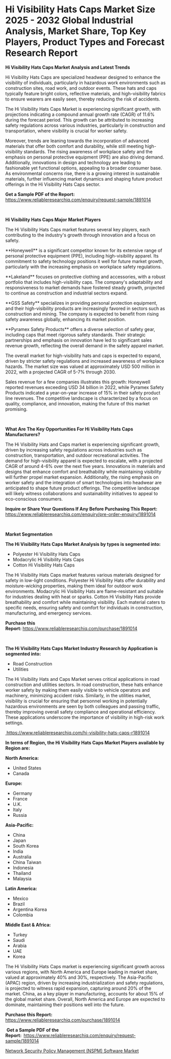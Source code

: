 <p><h1>Hi Visibility Hats Caps Market Size 2025 - 2032 Global Industrial Analysis, Market Share, Top Key Players, Product Types and Forecast Research Report</h1></p><p><strong>Hi Visibility Hats Caps Market Analysis and Latest Trends</strong></p>
<p><p>Hi Visibility Hats Caps are specialized headwear designed to enhance the visibility of individuals, particularly in hazardous work environments such as construction sites, road work, and outdoor events. These hats and caps typically feature bright colors, reflective materials, and high-visibility fabrics to ensure wearers are easily seen, thereby reducing the risk of accidents.</p><p>The Hi Visibility Hats Caps Market is experiencing significant growth, with projections indicating a compound annual growth rate (CAGR) of 11.6% during the forecast period. This growth can be attributed to increasing safety regulations across various industries, particularly in construction and transportation, where visibility is crucial for worker safety. </p><p>Moreover, trends are leaning towards the incorporation of advanced materials that offer both comfort and durability, while still meeting high-visibility standards. The rising awareness of workplace safety and the emphasis on personal protective equipment (PPE) are also driving demand. Additionally, innovations in design and technology are leading to fashionable yet functional options, appealing to a broader consumer base. As environmental concerns rise, there is a growing interest in sustainable materials, further influencing market dynamics and shaping future product offerings in the Hi Visibility Hats Caps sector.</p></p>
<p><strong>Get a Sample PDF of the Report:&nbsp;</strong> <a href="https://www.reliableresearchiq.com/enquiry/request-sample/1891014?utm_campaign=3524&utm_medium=2&utm_source=Github&utm_content=ia&utm_term=28032025&utm_id=hi-visibility-hats-caps">https://www.reliableresearchiq.com/enquiry/request-sample/1891014</a></p>
<p>&nbsp;</p>
<p><strong>Hi Visibility Hats Caps Major Market Players</strong></p>
<p><p>The Hi Visibility Hats Caps market features several key players, each contributing to the industry's growth through innovation and a focus on safety. </p><p>**Honeywell** is a significant competitor known for its extensive range of personal protective equipment (PPE), including high-visibility apparel. Its commitment to safety technology positions it well for future market growth, particularly with the increasing emphasis on workplace safety regulations. </p><p>**Lakeland** focuses on protective clothing and accessories, with a robust portfolio that includes high-visibility caps. The company's adaptability and responsiveness to market demands have fostered steady growth, projected to continue as construction and industrial sectors expand.</p><p>**GSS Safety** specializes in providing personal protection equipment, and their high-visibility products are increasingly favored in sectors such as construction and mining. The company is expected to benefit from rising safety awareness globally, enhancing its market position.</p><p>**Pyramex Safety Products** offers a diverse selection of safety gear, including caps that meet rigorous safety standards. Their strategic partnerships and emphasis on innovation have led to significant sales revenue growth, reflecting the overall demand in the safety apparel market.</p><p>The overall market for high-visibility hats and caps is expected to expand, driven by stricter safety regulations and increased awareness of workplace hazards. The market size was valued at approximately USD 500 million in 2022, with a projected CAGR of 5-7% through 2030.</p><p>Sales revenue for a few companies illustrates this growth: Honeywell reported revenues exceeding USD 34 billion in 2022, while Pyramex Safety Products indicated a year-on-year increase of 15% in their safety product line revenues. The competitive landscape is characterized by a focus on quality, compliance, and innovation, making the future of this market promising.</p></p>
<p>&nbsp;</p>
<p><strong>What Are The Key Opportunities For Hi Visibility Hats Caps Manufacturers?</strong></p>
<p><p>The Hi Visibility Hats and Caps market is experiencing significant growth, driven by increasing safety regulations across industries such as construction, transportation, and outdoor recreational activities. The demand for high-visibility apparel is expected to escalate, with a projected CAGR of around 4-6% over the next five years. Innovations in materials and designs that enhance comfort and breathability while maintaining visibility will further propel market expansion. Additionally, the rising emphasis on worker safety and the integration of smart technologies into headwear are anticipated to shape future product offerings. The competitive landscape will likely witness collaborations and sustainability initiatives to appeal to eco-conscious consumers.</p></p>
<p><strong>Inquire or Share Your Questions If Any Before Purchasing This Report:</strong> <a href="https://www.reliableresearchiq.com/enquiry/pre-order-enquiry/1891014?utm_campaign=3524&utm_medium=2&utm_source=Github&utm_content=ia&utm_term=28032025&utm_id=hi-visibility-hats-caps">https://www.reliableresearchiq.com/enquiry/pre-order-enquiry/1891014</a></p>
<p>&nbsp;</p>
<p><strong>Market Segmentation</strong></p>
<p><strong>The Hi Visibility Hats Caps Market Analysis by types is segmented into:</strong></p>
<p><ul><li>Polyester Hi Visibility Hats Caps</li><li>Modacrylic Hi Visibility Hats Caps</li><li>Cotton Hi Visibility Hats Caps</li></ul></p>
<p><p>The Hi Visibility Hats Caps market features various materials designed for safety in low-light conditions. Polyester Hi Visibility Hats offer durability and moisture-wicking properties, making them ideal for outdoor work environments. Modacrylic Hi Visibility Hats are flame-resistant and suitable for industries dealing with heat or sparks. Cotton Hi Visibility Hats provide breathability and comfort while maintaining visibility. Each material caters to specific needs, ensuring safety and comfort for individuals in construction, manufacturing, and emergency services.</p></p>
<p><strong>Purchase this Report:&nbsp;</strong><a href="https://www.reliableresearchiq.com/purchase/1891014?utm_campaign=3524&utm_medium=2&utm_source=Github&utm_content=ia&utm_term=28032025&utm_id=hi-visibility-hats-caps">https://www.reliableresearchiq.com/purchase/1891014</a></p>
<p>&nbsp;</p>
<p><strong>The Hi Visibility Hats Caps Market Industry Research by Application is segmented into:</strong></p>
<p><ul><li>Road Construction</li><li>Utilities</li></ul></p>
<p><p>The Hi Visibility Hats and Caps Market serves critical applications in road construction and utilities sectors. In road construction, these hats enhance worker safety by making them easily visible to vehicle operators and machinery, minimizing accident risks. Similarly, in the utilities market, visibility is crucial for ensuring that personnel working in potentially hazardous environments are seen by both colleagues and passing traffic, thereby improving overall safety compliance and operational efficiency. These applications underscore the importance of visibility in high-risk work settings.</p></p>
<p><a href="https://www.reliableresearchiq.com/hi-visibility-hats-caps-r1891014?utm_campaign=3524&utm_medium=2&utm_source=Github&utm_content=ia&utm_term=28032025&utm_id=hi-visibility-hats-caps">&nbsp;https://www.reliableresearchiq.com/hi-visibility-hats-caps-r1891014</a></p>
<p><strong>In terms of Region, the Hi Visibility Hats Caps Market Players available by Region are:</strong></p>
<p>
    <p> <strong> North America: </strong>
        <ul>
            <li>United States</li>
            <li>Canada</li>
        </ul>
        </p> 
    <p> <strong> Europe: </strong>
        <ul>
            <li>Germany</li>
            <li>France</li>
            <li>U.K.</li>
            <li>Italy</li>
            <li>Russia</li>
        </ul>
        </p> 
    <p> <strong> Asia-Pacific: </strong>
        <ul>
            <li>China</li>
            <li>Japan</li>
            <li>South Korea</li>
            <li>India</li>
            <li>Australia</li>
            <li>China Taiwan</li>
            <li>Indonesia</li>
            <li>Thailand</li>
            <li>Malaysia</li>
        </ul>
        </p> 
    <p> <strong> Latin America: </strong>
        <ul>
            <li>Mexico</li>
            <li>Brazil</li>
            <li>Argentina Korea</li>
            <li>Colombia</li>
        </ul>
        </p> 
    <p> <strong> Middle East & Africa: </strong>
        <ul>
            <li>Turkey</li>
            <li>Saudi</li>
            <li>Arabia</li>
            <li>UAE</li>
            <li>Korea</li>
        </ul>
    </p>
    </p>
<p><p>The Hi Visibility Hats Caps market is experiencing significant growth across various regions, with North America and Europe leading in market share, valued at approximately 40% and 30%, respectively. The Asia-Pacific (APAC) region, driven by increasing industrialization and safety regulations, is projected to witness rapid expansion, capturing around 20% of the market. China, as a key player in manufacturing, accounts for about 15% of the global market share. Overall, North America and Europe are expected to dominate, maintaining their positions well into the future.</p></p>
<p><strong>Purchase this Report: </strong><a href="https://www.reliableresearchiq.com/purchase/1891014?utm_campaign=3524&utm_medium=2&utm_source=Github&utm_content=ia&utm_term=28032025&utm_id=hi-visibility-hats-caps">https://www.reliableresearchiq.com/purchase/1891014</a></p>
<p>&nbsp;<strong>Get a Sample PDF of the Report:&nbsp;&nbsp;</strong><a href="https://www.reliableresearchiq.com/enquiry/request-sample/1891014?utm_campaign=3524&utm_medium=2&utm_source=Github&utm_content=ia&utm_term=28032025&utm_id=hi-visibility-hats-caps">https://www.reliableresearchiq.com/enquiry/request-sample/1891014</a></p>
<p><strong></strong></p>
<p><p><a href="https://github.com/mehakmiamid1/Market-Research-Report-List-1/blob/main/network-security-policy-management-nspm-software-market.md?utm_campaign=3524&utm_medium=2&utm_source=Github&utm_content=ia&utm_term=28032025&utm_id=hi-visibility-hats-caps">Network Security Policy Management (NSPM) Software Market</a></p></p>